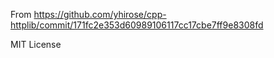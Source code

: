 From https://github.com/yhirose/cpp-httplib/commit/171fc2e353d60989106117cc17cbe7ff9e8308fd

MIT License
